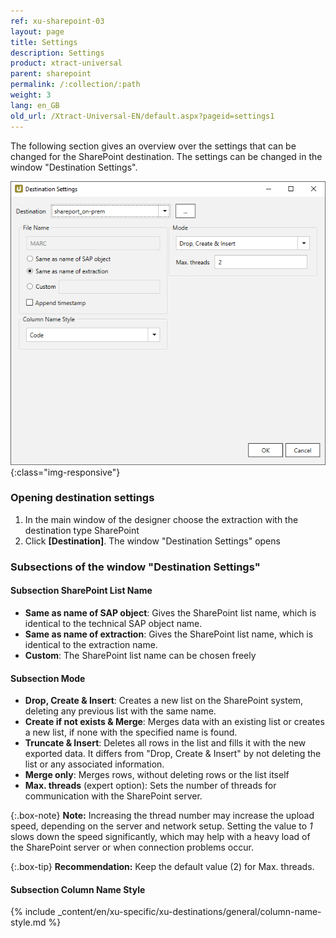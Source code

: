 ```yaml
---
ref: xu-sharepoint-03
layout: page
title: Settings
description: Settings
product: xtract-universal
parent: sharepoint
permalink: /:collection/:path
weight: 3
lang: en_GB
old_url: /Xtract-Universal-EN/default.aspx?pageid=settings1
---
```

The following section gives an overview over the settings that can be changed for the SharePoint destination.
The settings can be changed in the window "Destination Settings". 

![SharePointExtractionSpecificSettings](/img/content/xu/SP_destination_settings.png){:class="img-responsive"}

### Opening destination settings
1. In the main window of the designer choose the extraction with the destination type SharePoint
2. Click **[Destination]**. The window "Destination Settings" opens

### Subsections of the window "Destination Settings"

#### Subsection SharePoint List Name

- **Same as name of SAP object**: Gives the SharePoint list name, which is identical to the technical SAP object name.
- **Same as name of extraction**: Gives the SharePoint list name, which is identical to the extraction name.
- **Custom**: The SharePoint list name can be chosen freely  

#### Subsection Mode

- **Drop, Create & Insert**: Creates a new list on the SharePoint system, deleting any previous list with the same name.
- **Create if not exists & Merge**: Merges data with an existing list or creates a new list, if none with the specified name is found.
- **Truncate & Insert**: Deletes all rows in the list and fills it with the new exported data. It differs from "Drop, Create & Insert" by not deleting the list or any associated information.
 - **Merge only**: Merges rows, without deleting rows or the list itself
 - **Max. threads** (expert option): Sets the number of threads for communication with the SharePoint server. 

{:.box-note}
**Note:** Increasing the thread number may increase the upload speed, depending on the server and network setup. Setting the value to *1* slows down the speed significantly, which may help with a heavy load of the SharePoint server or when connection problems occur.

{:.box-tip}
**Recommendation:** Keep the default value (2) for Max. threads.

#### Subsection Column Name Style

{% include _content/en/xu-specific/xu-destinations/general/column-name-style.md %}

